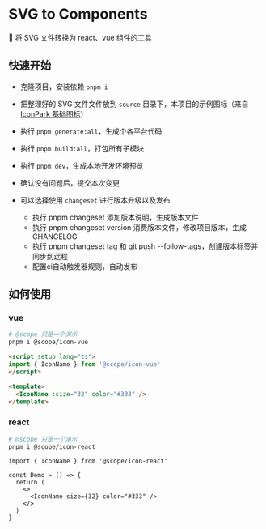 # SVG to Components

🎯 将 SVG 文件转换为 react、vue 组件的工具

## 快速开始

- 克隆项目，安装依赖 `pnpm i`

- 把整理好的 SVG 文件文件放到 `source` 目录下，本项目的示例图标（来自[IconPark 基础图标](https://iconpark.oceanengine.com/official)）

- 执行 `pnpm generate:all`，生成个各平台代码

- 执行 `pnpm build:all`，打包所有子模块

- 执行 `pnpm dev`，生成本地开发环境预览

- 确认没有问题后，提交本次变更

- 可以选择使用 `changeset` 进行版本升级以及发布
  - 执行 pnpm changeset 添加版本说明，生成版本文件
  - 执行 pnpm changeset version 消费版本文件，修改项目版本，生成 CHANGELOG
  - 执行 pnpm changeset tag 和 git push --follow-tags，创建版本标签并同步到远程
  - 配置ci自动触发器规则，自动发布

## 如何使用

### vue

```bash
# @scope 只是一个演示
pnpm i @scope/icon-vue
```

```html
<script setup lang="ts">
import { IconName } from '@scope/icon-vue'
</script>

<template>
  <IconName :size="32" color="#333" />
</template>
```

### react

```bash
# @scope 只是一个演示
pnpm i @scope/icon-react
```

```tsx
import { IconName } from '@scope/icon-react'

const Demo = () => {
  return (
    <>
      <IconName size={32} color="#333" />
    </>
  )
}
```
